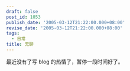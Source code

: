 ```yaml
---
draft: false
post_id: 1053
publish_date: '2005-03-12T21:22:00.000+08:00'
revise_date: '2005-03-12T21:22:00.000+08:00'
tags:
  - 日常
title: 无聊
---
```


最近没有了写 blog 的热情了，暂停一段时间好了。
